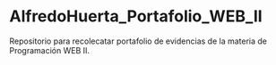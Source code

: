 # AlfredoHuerta_Portafolio_WEB_II
Repositorio para recolecatar portafolio de evidencias de la materia de Programación WEB II.
